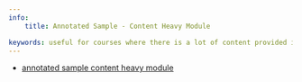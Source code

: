 ```yaml
---
info:
    title: Annotated Sample - Content Heavy Module

keywords: useful for courses where there is a lot of content provided in different sections within the module
---
```


* [annotated sample content heavy module](https://ltc.bcit.ca/courseproduction/conversionguide/docs/annotated-sample-content-heavy-module.docx)